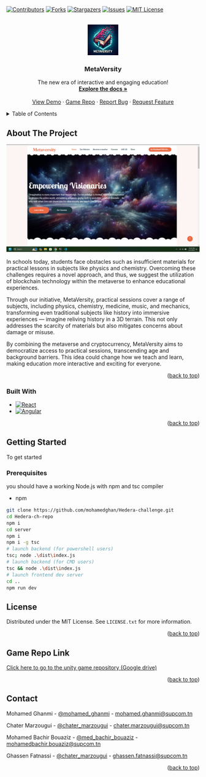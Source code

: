 [![Contributors][contributors-shield]][contributors-url]
[![Forks][forks-shield]][forks-url]
[![Stargazers][stars-shield]][stars-url]
[![Issues][issues-shield]][issues-url]
[![MIT License][license-shield]][license-url]



<!-- PROJECT LOGO -->
<br />
<div align="center">
  <a href="https://github.com/othneildrew/Best-README-Template">
    <img src="./public/img/logo.png" alt="Logo" width="80" height="80">
  </a>

  <h3 align="center">MetaVersity</h3>

  <p align="center">
    The new era of interactive and engaging education!
    <br />
    <a href="#"><strong>Explore the docs »</strong></a>
    <br />
    <br />
    <a href="#">View Demo</a>
    ·
    <a href="https://drive.google.com/file/d/1QEBaz83Jp1q44b6EBk0fE9pgwMgBSrly/view">Game Repo</a>
    ·
    <a href="https://github.com/mohamedghan/Hedera-challenge/issues">Report Bug</a>
    ·
    <a href="https://github.com/mohamedghan/Hedera-challenge/issues">Request Feature</a>
  </p>
</div>



<!-- TABLE OF CONTENTS -->
<details>
  <summary>Table of Contents</summary>
  <ol>
    <li>
      <a href="#about-the-project">About The Project</a>
      <ul>
        <li><a href="#built-with">Built With</a></li>
      </ul>
    </li>
    <li>
      <a href="#getting-started">Getting Started</a>
      <ul>
        <li><a href="#prerequisites">Prerequisites</a></li>
        <li><a href="#installation">Installation</a></li>
      </ul>
    </li>
    <li><a href="#usage">Usage</a></li>
    <li><a href="#usage">Game Repo Link</a></li>
    <li><a href="#usage">Contact Us</a></li>
  </ol>
</details>



<!-- ABOUT THE PROJECT -->
## About The Project

  <a href="https://github.com/othneildrew/Best-README-Template">
    <img src="./public/img/shot.png" alt="Logo" >
  </a>

In schools today, students face obstacles such as insufficient materials for practical lessons in subjects like physics and chemistry. Overcoming these challenges requires a novel approach, and thus, we suggest the utilization of blockchain technology within the metaverse to enhance educational experiences. 

Through our initiative, MetaVersity, practical sessions cover a range of subjects, including physics, chemistry, medicine, music, and mechanics, transforming even traditional subjects like history into immersive experiences — imagine reliving history in a 3D terrain. This not only addresses the scarcity of materials but also mitigates concerns about damage or misuse.

By combining the metaverse and cryptocurrency, MetaVersity aims to democratize access to practical sessions, transcending age and background barriers. This idea could change how we teach and learn, making education more interactive and exciting for everyone.
<p align="right">(<a href="#readme-top">back to top</a>)</p>



### Built With
* [![React][React.js]][React-url]
* [![Angular][express.js]][express-url]

<p align="right">(<a href="#readme-top">back to top</a>)</p>



<!-- GETTING STARTED -->
## Getting Started

To get started 

### Prerequisites

you should have a working Node.js with npm and tsc compiler
* npm
```sh
git clone https://github.com/mohamedghan/Hedera-challenge.git
cd Hedera-ch-repo
npm i 
cd server
npm i
npm i -g tsc
# launch backend (for powershell users)
tsc; node .\dist\index.js
# launch backend (for CMD users)
tsc && node .\dist\index.js
# launch frontend dev server
cd ..
npm run dev
```

<!-- LICENSE -->
## License

Distributed under the MIT License. See `LICENSE.txt` for more information.

<p align="right">(<a href="#readme-top">back to top</a>)</p>

<!-- Game Repo Link -->
## Game Repo Link

<a href="https://drive.google.com/file/d/1QEBaz83Jp1q44b6EBk0fE9pgwMgBSrly/view">Click here to go to the unity game repository (Google drive)</a>

<p align="right">(<a href="#readme-top">back to top</a>)</p>


<!-- CONTACT -->
## Contact

Mohamed Ghanmi - [@mohamed_ghanmi](https://www.linkedin.com/in/mohamed-ghanmi/) - mohamed.ghanmi@supcom.tn<br>

Chater Marzougui - [@chater_marzougui](https://www.linkedin.com/in/chater-marzougui-342125299/) - chater.marzougui@supcom.tn<br>

Mohamed Bachir Bouaziz - [@med_bachir_bouaziz](https://www.linkedin.com/in/med-bachir-bouaziz-34065b2a5/) - mohamedbachir.bouaziz@supcom.tn<br>

Ghassen Fatnassi - [@chater_marzougui](https://www.linkedin.com/in/ghassen-fatnassi-70ab52283/) - ghassen.fatnassi@supcom.tn


<p align="right">(<a href="#readme-top">back to top</a>)</p>


<!-- MARKDOWN LINKS & IMAGES -->
<!-- https://www.markdownguide.org/basic-syntax/#reference-style-links -->
[contributors-shield]: https://img.shields.io/github/contributors/mohamedghan/Hedera-challenge.svg?style=for-the-badge
[contributors-url]: https://github.com/mohamedghan/Hedera-challenge/graphs/contributors
[forks-shield]: https://img.shields.io/github/forks/mohamedghan/Hedera-challenge.svg?style=for-the-badge
[forks-url]: https://github.com/mohamedghan/Hedera-challenge/network/members
[stars-shield]: https://img.shields.io/github/stars/mohamedghan/Hedera-challenge.svg?style=for-the-badge
[stars-url]: https://github.com/mohamedghan/Hedera-challenge/stargazers
[issues-shield]: https://img.shields.io/github/issues/mohamedghan/Hedera-challenge.svg?style=for-the-badge
[issues-url]: https://github.com/othneildrew/Best-README-Template/issues
[license-shield]: https://img.shields.io/github/license/mohamedghan/Hedera-challenge.svg?style=for-the-badge
[license-url]: https://github.com/mohamedghan/Hedera-challenge/LICENSE.txt
[linkedin-shield]: https://img.shields.io/badge/-LinkedIn-black.svg?style=for-the-badge&logo=linkedin&colorB=555
[product-screenshot]: images/screenshot.png
[Next.js]: https://img.shields.io/badge/next.js-000000?style=for-the-badge&logo=nextdotjs&logoColor=white
[express.js]: https://img.shields.io/badge/express.js-000000?style=for-the-badge&logo=expressjs&logoColor=white
[Next-url]: https://nextjs.org/
[React.js]: https://img.shields.io/badge/React-20232A?style=for-the-badge&logo=react&logoColor=61DAFB
[React-url]: https://reactjs.org/
[express-url]: https://express.org/
[Vue.js]: https://img.shields.io/badge/Vue.js-35495E?style=for-the-badge&logo=vuedotjs&logoColor=4FC08D
[Vue-url]: https://vuejs.org/
[Angular.io]: https://img.shields.io/badge/Angular-DD0031?style=for-the-badge&logo=angular&logoColor=white
[Angular-url]: https://angular.io/
[Svelte.dev]: https://img.shields.io/badge/Svelte-4A4A55?style=for-the-badge&logo=svelte&logoColor=FF3E00
[Svelte-url]: https://svelte.dev/
[Laravel.com]: https://img.shields.io/badge/Laravel-FF2D20?style=for-the-badge&logo=laravel&logoColor=white
[Laravel-url]: https://laravel.com
[Bootstrap.com]: https://img.shields.io/badge/Bootstrap-563D7C?style=for-the-badge&logo=bootstrap&logoColor=white
[Bootstrap-url]: https://getbootstrap.com
[JQuery.com]: https://img.shields.io/badge/jQuery-0769AD?style=for-the-badge&logo=jquery&logoColor=white
[JQuery-url]: https://jquery.com 
